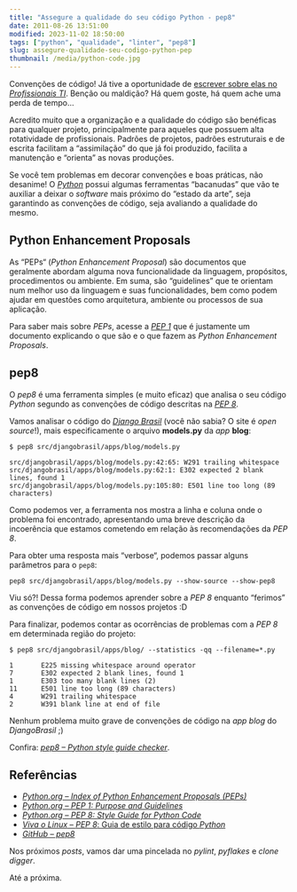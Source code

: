 ```yaml
---
title: "Assegure a qualidade do seu código Python - pep8"
date: 2011-08-26 13:51:00
modified: 2023-11-02 18:50:00
tags: ["python", "qualidade", "linter", "pep8"]
slug: assegure-qualidade-seu-codigo-python-pep
thumbnail: /media/python-code.jpg
---
```


Convenções de código! Já tive a oportunidade de [escrever sobre elas no *Profissionais TI*][]. Benção ou
maldição? Há quem goste, há quem ache uma perda de tempo…

Acredito muito que a organização e a qualidade do código são benéficas
para qualquer projeto, principalmente para aqueles que possuem alta
rotatividade de profissionais. Padrões de projetos, padrões estruturais
e de escrita facilitam a “assimilação” do que já foi produzido, facilita
a manutenção e “orienta” as novas produções.

Se você tem problemas em decorar convenções e boas práticas, não
desanime! O [*Python*][] possui algumas ferramentas “bacanudas” que vão
te auxiliar a deixar o _software_ mais próximo do “estado da arte”, seja
garantindo as convenções de código, seja avaliando a qualidade do mesmo.

## Python Enhancement Proposals

As “PEPs“ (_Python Enhancement Proposal_) são documentos que geralmente
abordam alguma nova funcionalidade da linguagem, propósitos,
procedimentos ou ambiente. Em suma, são “guidelines” que te orientam num
melhor uso da linguagem e suas funcionalidades, bem como podem ajudar em
questões como arquitetura, ambiente ou processos de sua aplicação.

Para saber mais sobre _PEPs_, acesse a [*PEP 1*][] que é justamente um documento
explicando o que são e o que fazem as _Python Enhancement Proposals_.

## pep8

O _pep8_ é uma ferramenta simples (e muito eficaz) que analisa o seu
código _Python_ segundo as convenções de código descritas na
[*PEP 8*][].

Vamos analisar o código do [*Django Brasil*][] (você não sabia? O site é
_open source_!), mais especificamente o arquivo **models.py** da _app_
**blog**:

```text
$ pep8 src/djangobrasil/apps/blog/models.py

src/djangobrasil/apps/blog/models.py:42:65: W291 trailing whitespace
src/djangobrasil/apps/blog/models.py:62:1: E302 expected 2 blank lines, found 1
src/djangobrasil/apps/blog/models.py:105:80: E501 line too long (89 characters)
```

Como podemos ver, a ferramenta nos mostra a linha e coluna onde o
problema foi encontrado, apresentando uma breve descrição da incoerência
que estamos cometendo em relação às recomendações da
_PEP 8_.

Para obter uma resposta mais “verbose“, podemos passar alguns parâmetros
para o `pep8`:

```text
pep8 src/djangobrasil/apps/blog/models.py --show-source --show-pep8
```

Viu só?! Dessa forma podemos aprender sobre a _PEP 8_ enquanto “ferimos” as
convenções de código em nossos projetos :D

Para finalizar, podemos contar as ocorrências de problemas com a
_PEP 8_ em determinada região do projeto:

```text
$ pep8 src/djangobrasil/apps/blog/ --statistics -qq --filename=*.py

1       E225 missing whitespace around operator
7       E302 expected 2 blank lines, found 1
1       E303 too many blank lines (2)
11      E501 line too long (89 characters)
4       W291 trailing whitespace
2       W391 blank line at end of file
```

Nenhum problema muito grave de convenções de código na _app blog_ do
_DjangoBrasil_ ;)

Confira: [*pep8 – Python style guide checker*][].

## Referências

- [*Python.org – Index of Python Enhancement Proposals (PEPs)*][]
- [*Python.org – PEP 1: Purpose and Guidelines*][]
- [*Python.org – PEP 8: Style Guide for Python Code*][]
- [*Viva o Linux* – *PEP 8*: Guia de estilo para código *Python*][]
- [*GitHub – pep8*][]

Nos próximos _posts_, vamos dar uma pincelada no _pylint_, _pyflakes_ e
_clone digger_.

Até a próxima.

[escrever sobre elas no *profissionais ti*]: http://www.profissionaisti.com.br/2009/06/codifique-como-um-verdadeiro-pythonista/ "Codifique como um verdadeiro Pythonista"
[*python*]: /tag/python.html "Leia mais sobre Python"
[*pep 1*]: http://www.python.org/dev/peps/pep-0001/ "PEP1 - PEP Purpose and Guidelines"
[*pep 8*]: http://www.python.org/dev/peps/pep-0008/ "PEP 8 - Style Guide for Python Code"
[*django brasil*]: https://github.com/djangobrasil/djangobrasil.org "Repositório no GitHub do site do Django no Brasil"
[*pep8 – python style guide checker*]: https://github.com/jcrocholl/pep8/ "Repositório no GitHub do pep8"
[*python.org – index of python enhancement proposals (peps)*]: http://www.python.org/dev/peps/ "Conheça os tipos de PEPs e quais os seus propósitos"
[*python.org – pep 1: purpose and guidelines*]: http://www.python.org/dev/peps/pep-0001/ "Saiba o que é, o que faz, e como é feita uma PEP"
[*python.org – pep 8: style guide for python code*]: http://www.python.org/dev/peps/pep-0008/ "Conheça as convenções de código Python"
[*viva o linux* – *pep 8*: guia de estilo para código *python*]: http://www.vivaolinux.com.br/artigo/PEP-8-Guia-de-estilo-para-codigo-Python "Artigo do Viva o Linux que é uma adaptação para o Português da PEP 8"
[*github – pep8*]: https://github.com/jcrocholl/pep8/ "Repositório no GitHub do projeto pep8"
